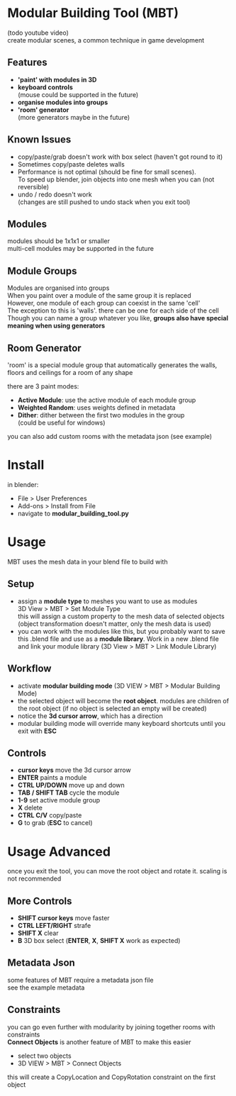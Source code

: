 # Modular Building Tool (MBT)
(todo youtube video)  
create modular scenes, a common technique in game development
## Features
* __'paint' with modules in 3D__
* __keyboard controls__  
(mouse could be supported in the future) 
* __organise modules into groups__
* __'room' generator__  
(more generators maybe in the future)
## Known Issues
* copy/paste/grab doesn't work with box select (haven't got round to it)
* Sometimes copy/paste deletes walls
* Performance is not optimal (should be fine for small scenes).  
To speed up blender, join objects into one mesh when you can (not reversible)
* undo / redo doesn't work  
(changes are still pushed to undo stack when you exit tool)
## Modules
modules should be 1x1x1 or smaller  
multi-cell modules may be supported in the future
## Module Groups
Modules are organised into groups  
When you paint over a module of the same group it is replaced  
However, one module of each group can coexist in the same 'cell'  
The exception to this is 'walls'. there can be one for each side of the cell  
Though you can name a group whatever you like, __groups also have special meaning when using generators__
## Room Generator
'room' is a special module group that automatically generates the walls, floors and ceilings for a room of any shape  

there are 3 paint modes:
* __Active Module__: use the active module of each module group
* __Weighted Random__: uses weights defined in metadata
* __Dither__: dither between the first two modules in the group  
(could be useful for windows) 

you can also add custom rooms with the metadata json (see example)
# Install
in blender:
* File > User Preferences
* Add-ons > Install from File
* navigate to __modular_building_tool.py__
# Usage
MBT uses the mesh data in your blend file to build with    
## Setup
* assign a __module type__ to meshes you want to use as modules  
3D View > MBT > Set Module Type  
this will assign a custom property to the mesh data of selected objects  
(object transformation doesn't matter, only the mesh data is used)
* you can work with the modules like this, but you probably want to save this .blend file and use as a __module library__.
Work in a new .blend file and link your module library (3D View > MBT > Link Module Library)
## Workflow
* activate __modular building mode__ (3D VIEW > MBT > Modular Building Mode)
* the selected object will become the __root object__. modules are children of the root object
(if no object is selected an empty will be created)
* notice the __3d cursor arrow__, which has a direction
* modular building mode will override many keyboard shortcuts until you exit with __ESC__
## Controls
* __cursor keys__ move the 3d cursor arrow
* __ENTER__ paints a module
* __CTRL UP/DOWN__ move up and down
* __TAB / SHIFT TAB__ cycle the module
* __1-9__ set active module group
* __X__ delete
* __CTRL C/V__ copy/paste
* __G__ to grab (__ESC__ to cancel)
# Usage Advanced
once you exit the tool, you can move the root object and rotate it. scaling is not recommended
## More Controls
* __SHIFT cursor keys__ move faster
* __CTRL LEFT/RIGHT__ strafe
* __SHIFT X__ clear
* __B__ 3D box select (__ENTER__, __X__, __SHIFT X__ work as expected)
## Metadata Json
some features of MBT require a metadata json file  
see the example metadata  
## Constraints
you can go even further with modularity by joining together rooms with constraints    
__Connect Objects__ is another feature of MBT to make this easier  
* select two objects
* 3D VIEW > MBT > Connect Objects

this will create a CopyLocation and CopyRotation constraint on the first object
